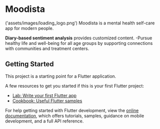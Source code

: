 # Moodista
('assets/images/loading_logo.png')
Moodista is a mental health self-care app for modern people.

 **Diary-based sentiment analysis** provides customized content.
-Pursue healthy life and well-being for all age groups by supporting connections with communities and treatment centers.

## Getting Started

This project is a starting point for a Flutter application.

A few resources to get you started if this is your first Flutter project:

- [Lab: Write your first Flutter app](https://docs.flutter.dev/get-started/codelab)
- [Cookbook: Useful Flutter samples](https://docs.flutter.dev/cookbook)

For help getting started with Flutter development, view the
[online documentation](https://docs.flutter.dev/), which offers tutorials,
samples, guidance on mobile development, and a full API reference.
